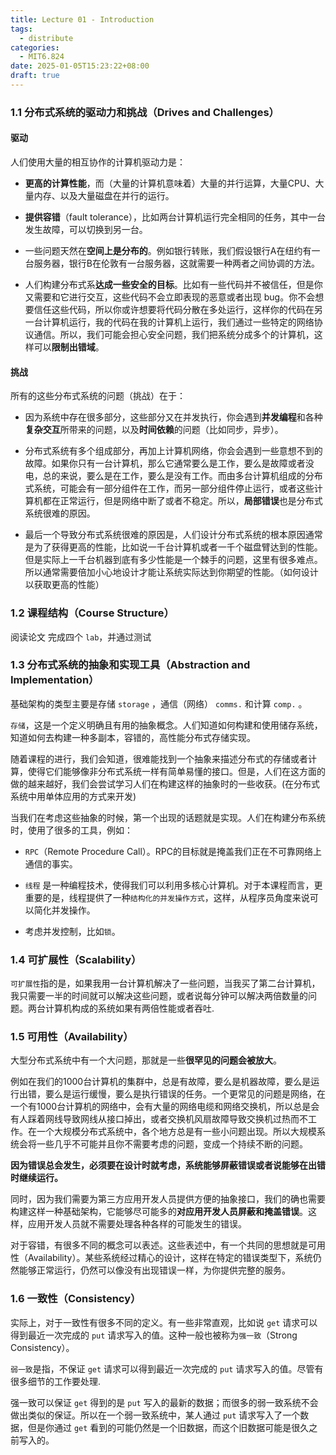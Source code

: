 ```yaml
---
title: Lecture 01 - Introduction
tags:
  - distribute
categories:
  - MIT6.824
date: 2025-01-05T15:23:22+08:00
draft: true
---
```

### 1.1 分布式系统的驱动力和挑战（Drives and Challenges）

#### 驱动

人们使用大量的相互协作的计算机驱动力是：

- **更高的计算性能**，而（大量的计算机意味着）大量的并行运算，大量CPU、大量内存、以及大量磁盘在并行的运行。
    
- **提供容错**（fault tolerance），比如两台计算机运行完全相同的任务，其中一台发生故障，可以切换到另一台。
    
- 一些问题天然在**空间上是分布的**。例如银行转账，我们假设银行A在纽约有一台服务器，银行B在伦敦有一台服务器，这就需要一种两者之间协调的方法。
    
- 人们构建分布式系**达成一些安全的目标**。比如有一些代码并不被信任，但是你又需要和它进行交互，这些代码不会立即表现的恶意或者出现 bug。你不会想要信任这些代码，所以你或许想要将代码分散在多处运行，这样你的代码在另一台计算机运行，我的代码在我的计算机上运行，我们通过一些特定的网络协议通信。所以，我们可能会担心安全问题，我们把系统分成多个的计算机，这样可以**限制出错域**。

#### 挑战

所有的这些分布式系统的问题（挑战）在于：

- 因为系统中存在很多部分，这些部分又在并发执行，你会遇到**并发编程**和各种**复杂交互**所带来的问题，以及**时间依赖**的问题（比如同步，异步）。
    
- 分布式系统有多个组成部分，再加上计算机网络，你会会遇到一些意想不到的故障。如果你只有一台计算机，那么它通常要么是工作，要么是故障或者没电，总的来说，要么是在工作，要么是没有工作。而由多台计算机组成的分布式系统，可能会有一部分组件在工作，而另一部分组件停止运行，或者这些计算机都在正常运行，但是网络中断了或者不稳定。所以，**局部错误**也是分布式系统很难的原因。
    
- 最后一个导致分布式系统很难的原因是，人们设计分布式系统的根本原因通常是为了获得更高的性能，比如说一千台计算机或者一千个磁盘臂达到的性能。但是实际上一千台机器到底有多少性能是一个棘手的问题，这里有很多难点。所以通常需要倍加小心地设计才能让系统实际达到你期望的性能。（如何设计以获取更高的性能）

### 1.2 课程结构（Course Structure）

阅读论文 完成四个 `lab`，并通过测试

### 1.3 分布式系统的抽象和实现工具（Abstraction and Implementation）

基础架构的类型主要是存储 `storage` ，通信（网络） `comms.` 和计算 `comp.` 。

`存储`，这是一个定义明确且有用的抽象概念。人们知道如何构建和使用储存系统，知道如何去构建一种多副本，容错的，高性能分布式存储实现。

随着课程的进行，我们会知道，很难能找到一个抽象来描述分布式的存储或者计算，使得它们能够像非分布式系统一样有简单易懂的接口。但是，人们在这方面的做的越来越好，我们会尝试学习人们在构建这样的抽象时的一些收获。(在分布式系统中用单体应用的方式来开发)

当我们在考虑这些抽象的时候，第一个出现的话题就是实现。人们在构建分布系统时，使用了很多的工具，例如：

- `RPC`（Remote Procedure Call）。RPC的目标就是掩盖我们正在不可靠网络上通信的事实。
    
- `线程` 是一种编程技术，使得我们可以利用多核心计算机。对于本课程而言，更重要的是，线程提供了一种`结构化的并发操作方式`，这样，从程序员角度来说可以简化并发操作。
    
- 考虑并发控制，比如`锁`。

### 1.4 可扩展性（Scalability）

`可扩展性`指的是，如果我用一台计算机解决了一些问题，当我买了第二台计算机，我只需要一半的时间就可以解决这些问题，或者说每分钟可以解决两倍数量的问题。两台计算机构成的系统如果有两倍性能或者吞吐.

### 1.5 可用性（Availability）

大型分布式系统中有一个大问题，那就是一些**很罕见的问题会被放大**。

例如在我们的1000台计算机的集群中，总是有故障，要么是机器故障，要么是运行出错，要么是运行缓慢，要么是执行错误的任务。一个更常见的问题是网络，在一个有1000台计算机的网络中，会有大量的网络电缆和网络交换机，所以总是会有人踩着网线导致网线从接口掉出，或者交换机风扇故障导致交换机过热而不工作。在一个大规模分布式系统中，各个地方总是有一些小问题出现。所以大规模系统会将一些几乎不可能并且你不需要考虑的问题，变成一个持续不断的问题。

**因为错误总会发生，必须要在设计时就考虑，系统能够屏蔽错误或者说能够在出错时继续运行。**

同时，因为我们需要为第三方应用开发人员提供方便的抽象接口，我们的确也需要构建这样一种基础架构，它能够尽可能多的**对应用开发人员屏蔽和掩盖错误**。这样，应用开发人员就不需要处理各种各样的可能发生的错误。

对于容错，有很多不同的概念可以表述。这些表述中，有一个共同的思想就是可用性（Availability）。某些系统经过精心的设计，这样在特定的错误类型下，系统仍然能够正常运行，仍然可以像没有出现错误一样，为你提供完整的服务。

### 1.6 一致性（Consistency）

实际上，对于一致性有很多不同的定义。有一些非常直观，比如说 `get` 请求可以得到最近一次完成的 `put` 请求写入的值。这种一般也被称为`强一致`（Strong Consistency）。

`弱一致`是指，不保证 `get` 请求可以得到最近一次完成的 `put` 请求写入的值。尽管有很多细节的工作要处理.

强一致可以保证 `get` 得到的是 `put` 写入的最新的数据；而很多的弱一致系统不会做出类似的保证。所以在一个弱一致系统中，某人通过 `put` 请求写入了一个数据，但是你通过 `get` 看到的可能仍然是一个旧数据，而这个旧数据可能是很久之前写入的。

